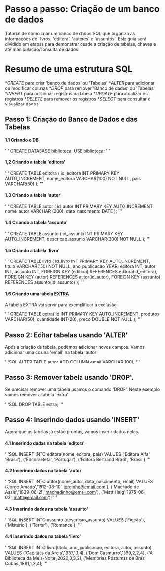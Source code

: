 # Passo a passo: Criação de um banco de dados
Tutorial de como criar um banco de dados SQL que organiza as informações de 'livros, 'editora', 'autores' e 'assuntos'.
Este guia será dividido em etapas para demonstrar desde a criação de tabelas, chaves e até manipulação/consulta de dados.

# Resumo de uma estrutura SQL
*_CREATE_ para criar 'banco de dados' ou 'Tabelas'
*_ALTER_ para adicionar ou modificar colunas
*_DROP_ para remover 'Banco de dados' ou 'Tabelas'
*_INSERT_ para adicionar registros na tabela
*_UPDATE_ para atualizar os registros
*_DELETE_ para remover os registros
*_SELECT_ para consultar e visualizar dados

## Passo 1: Criação do Banco de Dados e das Tabelas
#### 1.1 Criando o DB

'''
CREATE DATABASE biblioteca;
USE biblioteca;
'''

#### 1,2 Criando a tabela 'editora'

'''
CREATE TABLE editora (
    id_editora INT PRIMARY KEY AUTO_INCREMENT,
    nome_editora VARCHAR(100) NOT NULL,
    pais VARCHAR(50)
);
'''

#### 1.3 Criando a tabela 'autor'

'''
CREATE TABLE autor (
    id_autor INT PRIMARY KEY AUTO_INCREMENT,
    nome_autor VARCHAR (200),
    data_nascimento DATE
);
'''

#### 1.4 Criando a tabela 'assunto'

'''
CREATE TABLE assunto (
    id_assunto INT PRIMARY KEY AUTO_INCREMENT,
    descricao_assunto VARCHAR(300) NOT NULL
);
'''

#### 1.5 Criando a tabela 'livro'
'''
CREATE TABLE livro (
    id_livro INT PRIMARY KEY AUTO_INCREMENT,
    titulo VARCHAR(150) NOT NULL,
    ano_publicacao YEAR,
    editora INT,
    autor INT,
    assunto INT,
    FOREIGN KEY (editora) REFERENCES editora(id_editora), 
    FOREIGN KEY (autor) REFERENCES autor(id_autor),
    FOREIGN KEY (assunto) REFERENCES assunto(id_assunto)
    );
'''

#### 1.6 Criando uma tabela EXTRA
A tabela EXTRA vai servir para exemplificar a exclusão

'''
CREATE TABLE extra(
    id INT PRIMARY KEY AUTO_INCREMENT,
    produtos VARCHAR(50),
    quantidade INT(20),
    preco DOUBLE NOT NULL
);
'''

## Passo 2: Editar tabelas usando 'ALTER'
Após a criação da tabela, podemos adicionar novos campos. Vamos adicionar uma coluna 'email' na tabela 'autor'

'''SQL
ALTER TABLE autor
ADD COLUMN email VARCHAR(100);
'''

## Passo 3: Remover tabela usando 'DROP'.
Se precisar remover uma tabela usamos o comando 'DROP'.
Neste exemplo vamos remover a tabela 'extra'

'''SQL
DROP TABLE extra;
'''
## Passo 4: Inserindo dados usando 'INSERT'
Agora que as tabelas já estão prontas, vamos inserir dados nelas.

#### 4.1 Inserindo dados na tabela 'editora'

'''SQL
INSERT INTO editora(nome_editora, pais)
VALUES
('Editora Alfa', 'Brasil'),
('Editora Beta', 'Portugal'),
('Editora Bertrand Brasil', 'Brasil')
'''

#### 4.2 Inserindo dados na tabela 'autor'

'''SQL
INSERT INTO autor(nome_autor, data_nascimento, email)
VALUES
('Jorge Amado','1912-08-10','jorginho@email.com'),
('Machado de Assis','1839-06-21','machadinho@email.com'),
('Matt Haig','1975-06-03','matt@email.com');
'''

#### 4.3 Inserindo dados na tabela 'assunto'

'''SQL
INSERT INTO assunto (descricao_assunto)
VALUES
('Ficção'),
('Mistério'),
('Terror'),
('Romance');
'''

#### 4.4 Inserindo dados na tabela 'livro'

'''SQL
INSERT INTO livro(titulo, ano_publicacao, editora, autor, assunto)
VALUES
('Capitães da Areia',1937,1,1,4),
('Dom Casmurro',1899,2,2,4),
('A Biblioteca da Meia-Noite',2020,3,3,2),
('Memórias Póstumas de Brás Cubas',1881,1,2,4);
'''